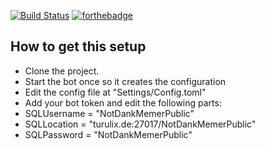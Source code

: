 [![Build Status](https://cloud.drone.io/api/badges/turulix/NotDankMemer/status.svg)](https://cloud.drone.io/turulix/NotDankMemer)
[![forthebadge](https://forthebadge.com/images/badges/kinda-sfw.svg)](https://forthebadge.com)

## How to get this setup
- Clone the project.
- Start the bot once so it creates the configuration
- Edit the config file at "Settings/Config.toml"
- Add your bot token and edit the following parts:
- SQLUsername = "NotDankMemerPublic"
- SQLLocation = "turulix.de:27017/NotDankMemerPublic"
- SQLPassword = "NotDankMemerPublic"
